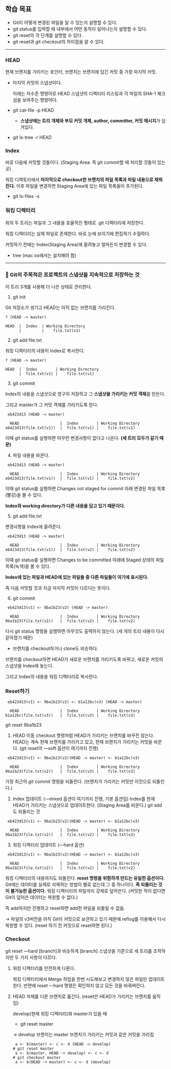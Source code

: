 ## 학습 목표
- Git이 어떻게 변경된 파일을 알 수 있는지 설명할 수 있다.
- git status를 입력할 때 내부에서 어떤 동작이 일어나는지 설명할 수 있다.
- git reset의 각 단계를 설명할 수 있다.
- git reset과 git checkout의 차이점을 알 수 있다.
----
### HEAD

현재 브랜치를 가리키는 포인터, 브랜치는 브랜치에 담긴 커밋 중 가장 마지막 커밋.

- 마지막 커밋의 스냅샷이다.

    아래는 저수준 명령어로 HEAD 스냅샷의 디렉터리 리스팅과 각 파일의 SHA-1 체크섬을 보여주는 명령어다.

- git cat-file -p HEAD
    - **스냅샷에는 트리 개체와 부모 커밋 개체, author, committer, 커밋 메시지**가 담겨있다.
- git ls-tree -r HEAD

### Index

바로 다음에 커밋할 것들이다. (Staging Area: 즉 git commit할 때 처리할 것들이 있는 곳)

워킹 디렉토리에서 **마지막으로 checkout한 브랜치의 파일 목록과 파일 내용으로 채워진다.** 이후 파일을 변경하면 Staging Area에 있는 파일 목록들이 추가된다.

- git ls-files -s

### 워킹 디렉터리

위의 두 트리는 파일과 그 내용을 효율적인 형태로 .git 디렉터리에 저장한다.

워킹 디렉터리는 실제 파일로 존재한다. 바로 눈에 보이기에 편집하기 수월하다.

커밋하기 전에는 Index(Staging Area)에 올려놓고 얼마든지 변경할 수 있다.

- tree (mac os에서는 설치해야 함)
----

### 🌟 Git의 주목적은 프로젝트의 스냅샷을 지속적으로 저장하는 것

이 트리 3개를 사용해 더 나은 상태로 관리한다.

1. git init

Git 저장소가 생기고 HEAD는 아직 없는 브랜치를 가리킨다.

```
? (HEAD -> master)

HEAD  |  Index  | Working Directory
      |         |    file.txt(v1)
```

2. git add file.txt

워킹 디렉터리의 내용이 Index로 복사한다.

```
? (HEAD -> master)

HEAD  |  Index        | Working Directory
      |  file.txt(v1) |    file.txt(v1)
```

3. git commit

Index의 내용을 스냅샷으로 영구히 저장하고 그 **스냅샷을 가리키는 커밋 객체**를 만든다. 

그리고 master가 그 커밋 객체를 가리키도록 한다.

```
 eb423d13 (HEAD -> master)

  HEAD                  |  Index        | Working Directory
eb423d13(file.txt(v1))  |  file.txt(v1) |    file.txt(v1)
```

이때 git status를 실행하면 아무런 변경사항이 없다고 나온다. **(세 트리 모두가 같기 때문)**

4. 파일 내용을 바꾼다.

```
 eb423d13 (HEAD -> master)

  HEAD                  |  Index        | Working Directory
eb423d13(file.txt(v1))  |  file.txt(v1) |    file.txt(v2)
```

이때 git status를 실행하면 Changes not staged for commit 아래 변경된 파일 목록(빨강)을 볼 수 있다.

**Index와 working directory가 다른 내용을 담고 있기 때문이다.**

5. git add file.txt

변경사항을 Index에 올려준다.

```
 eb423d13 (HEAD -> master)

  HEAD                  |  Index        | Working Directory
eb423d13(file.txt(v1))  |  file.txt(v2) |    file.txt(v2)
```

이때 git status를 실행하면 Changes to be committed 아래에 Staged 상태의 파일 목록(녹색)을 볼 수 있다.

**Index에 있는 파일과 HEAD에 있는 파일들 중 다른 파일들이 여기에 표시된다.** 

즉 다음 커밋할 것과 지금 마지막 커밋이 다르다는 뜻이다.

6. git commit

```
 eb423d13(v1) <- 9ba1b23(v2) (HEAD -> master)

  HEAD                  |  Index        | Working Directory
9ba1b23(file.txt(v2))   |  file.txt(v2) |    file.txt(v2)
```

다시 git status 명령을 실행하면 아무것도 출력하지 않는다. (세 개의 트리 내용이 다시 같아졌기 때문)

- 브랜치를 checkout하거나 clone도 비슷하다.

브랜치를 checkout하면 HEAD가 새로운 브랜치를 가리키도록 바뀌고, 새로운 커밋의 스냅샷을 Index에 놓는다.

그리고 Index의 내용을 워킹 디렉터리로 복사한다.

### Reset하기

```
 eb423d13(v1) <- 9ba1b23(v2) <- b1a12bc(v3) (HEAD -> master)

  HEAD                  |  Index        | Working Directory
b1a12bc(file.txt(v3))   |  file.txt(v3) |    file.txt(v3)
```

git reset 9ba1b23

1. HEAD 이동
checkout 명령처럼 HEAD가 가리키는 브랜치를 바꾸진 않는다. HEAD는 계속 현재 브랜치를 가리키고 있고, 현재 브랜치가 가리키는 커밋을 바꾼다. (git reset의 —soft 옵션이 여기까지 진행)

```
 eb423d13(v1) <- 9ba1b23(v2)(HEAD -> master) <- b1a12bc(v3) 

  HEAD                  |  Index        | Working Directory
9ba1b23(file.txt(v2))   |  file.txt(v3) |    file.txt(v3)
```

가장 최근의 git commit 명령을 되돌린다. (브랜치가 가리키는 커밋만 이전으로 되돌린다.)

2. Index 업데이트 (—mixed 옵션이 여기까지 진행, 기본 옵션임)
       Index를 현재 HEAD가 가리키는 스냅샷으로 업데이트한다. (Staging Area를 비운다.) git add 도 되돌리는 것

```
 eb423d13(v1) <- 9ba1b23(v2)(HEAD -> master) <- b1a12bc(v3) 

  HEAD                  |  Index        | Working Directory
9ba1b23(file.txt(v2))   |  file.txt(v2) |    file.txt(v3)
```

3. 워킹 디렉터리 업데이트 (—hard 옵션)

```
 eb423d13(v1) <- 9ba1b23(v2)(HEAD -> master) <- b1a12bc(v3) 

  HEAD                  |  Index        | Working Directory
9ba1b23(file.txt(v2))   |  file.txt(v2) |    file.txt(v2)
```

워킹 디렉터리의 내용까지도 되돌린다. **reset 명령을 위험하게 만드는 유일한 옵션이다.** Git에는 데이터를 실제로 삭제하는 방법이 별로 없는데 그 중 하나이다. **즉 되돌리는 것이 불가능한 옵션이다.** 워킹 디렉터리의 파일까지 강제로 덮어쓴다. (커밋한 적이 없다면 Git이 덮어쓴 데이터는 복원할 수 없다.) 

즉 add까지만 진행하고 reset하면 add한 파일을 되돌릴 수 없음.

→ 파일의 v3버전을 아직 Git이 커밋으로 보관하고 있기 때문에 reflog를 이용해서 다시 복원할 수 있다. (reset 하기 전 커밋으로 reset하면 된다.)

### Checkout

git reset —hard [branch]과 비슷하게 [branch] 스냅샷을 기준으로 세 트리를 조작하지만 두 가지 사항이 다르다.

1. 워킹 디렉터리를 안전하게 다룬다.

    워킹 디렉터리에서 Merge 작업을 한번 시도해보고 변경하지 않은 파일만 업데이트한다.
    반면에 reset —hard 명령은 확인하지 않고 모든 것을 바꿔버린다.

2. HEAD 자체를 다른 브랜치로 옮긴다. (reset은 HEAD가 가리키는 브랜치를 움직임)

    develop(현재 워킹 디렉터리)와 master가 있을 때

    - git reset master

    → develop 브랜치는 master 브랜치가 가리키는 커밋과 같은 커밋을 가리킴

    ```
     a <- b(master) <- c <- d (HEAD -> develop)
    # git reset master
     a <- b(master, HEAD -> develop) <- c <- d
    # git checkout master
     a <- b(HEAD -> master) <- c <- d (develop)
    ```
